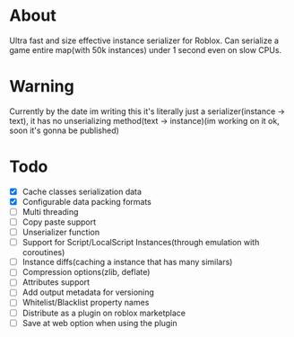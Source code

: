 # About
Ultra fast and size effective instance serializer for Roblox.
Can serialize a game entire map(with 50k instances) under 1 second even on slow CPUs.

# Warning
Currently by the date im writing this it's literally just a serializer(instance -> text), it has no unserializing method(text -> instance)(im working on it ok, soon it's gonna be published)

# Todo
- [x] Cache classes serialization data
- [x] Configurable data packing formats
- [ ] Multi threading
- [ ] Copy paste support
- [ ] Unserializer function
- [ ] Support for Script/LocalScript Instances(through emulation with coroutines)
- [ ] Instance diffs(caching a instance that has many similars)
- [ ] Compression options(zlib, deflate)
- [ ] Attributes support
- [ ] Add output metadata for versioning
- [ ] Whitelist/Blacklist property names
- [ ] Distribute as a plugin on roblox marketplace
- [ ] Save at web option when using the plugin
